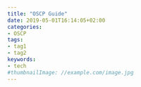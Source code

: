 ```yaml
---
title: "OSCP Guide"
date: 2019-05-01T16:14:05+02:00
categories:
- OSCP
tags:
- tag1
- tag2
keywords:
- tech
#thumbnailImage: //example.com/image.jpg
---
```


<!--more-->
